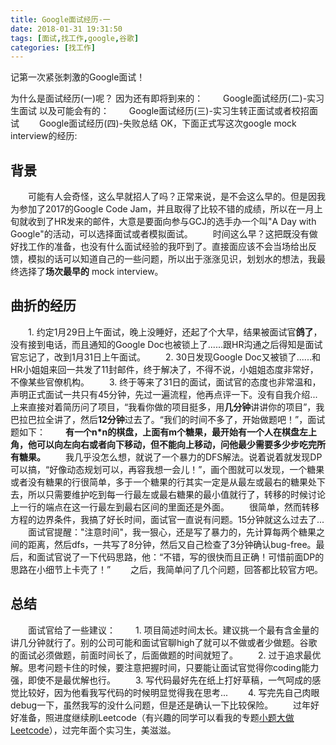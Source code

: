 ```yaml
---
title: Google面试经历-一
date: 2018-01-31 19:31:50
tags: [面试,找工作,google,谷歌]
categories: [找工作]
---
```

记第一次紧张刺激的Google面试！
<!-- more -->
为什么是面试经历(一)呢？
因为还有即将到来的：
&emsp;&emsp;Google面试经历(二)-实习生面试
以及可能会有的：
&emsp;&emsp;Google面试经历(三)-实习生转正面试或者校招面试
&emsp;&emsp;Google面试经历(四)-失败总结
OK，下面正式写这次google mock interview的经历:
## 背景
&emsp;&emsp;可能有人会奇怪，这么早就招人了吗？正常来说，是不会这么早的。但是因我为参加了2017的Google Code Jam，并且取得了比较不错的成绩，所以在一月上旬就收到了HR发来的邮件，大意是要面向参与GCJ的选手办一个叫"A Day with Google"的活动，可以选择面试或者模拟面试。
&emsp;&emsp;时间这么早？这把既没有做好找工作的准备，也没有什么面试经验的我吓到了。直接面应该不会当场给出反馈，模拟的话可以知道自己的一些问题，所以出于涨涨见识，划划水的想法，我最终选择了<b>场次最早的</b> mock interview。
## 曲折的经历
&emsp;&emsp;1. 约定1月29日上午面试，晚上没睡好，还起了个大早，结果被面试官<b>鸽了</b>，没有接到电话，而且通知的Google Doc也被锁上了......跟HR沟通之后得知是面试官忘记了，改到1月31日上午面试。
&emsp;&emsp;2. 30日发现Google Doc又被锁了......和HR小姐姐来回一共发了11封邮件，终于解决了，不得不说，小姐姐态度非常好，不像某些官僚机构。
&emsp;&emsp;3. 终于等来了31日的面试，面试官的态度也非常温和，声明正式面试一共只有45分钟，先过一遍流程，他再点评一下。没有自我介绍...上来直接对着简历问了项目，“我看你做的项目挺多，用**几分钟**讲讲你的项目”，我巴拉巴拉全讲了，然后<b>12分钟</b>过去了。“我们的时间不多了，开始做题吧！”，面试题如下：
&emsp;&emsp;<b>有一个n*n的棋盘，上面有m个糖果，最开始有一个人在棋盘左上角，他可以向左向右或者向下移动，但不能向上移动，问他最少需要多少步吃完所有糖果。</b>
&emsp;&emsp;我几乎没怎么想，就说了一个暴力的DFS解法。说着说着就发现DP可以搞，“好像动态规划可以，再容我想一会儿！”，画个图就可以发现，一个糖果或者没有糖果的行很简单，多于一个糖果的行其实一定是从最左或最右的糖果处下去，所以只需要维护吃到每一行最左或最右糖果的最小值就行了，转移的时候讨论上一行的端点在这一行最左到最右区间的里面还是外面。
&emsp;&emsp;很简单，然而转移方程的边界条件，我搞了好长时间，面试官一直说有问题。15分钟就这么过去了...
&emsp;&emsp;面试官提醒："注意时间"，我一狠心，还是写了暴力的，先计算每两个糖果之间的距离，然后dfs，一共写了8分钟，然后又自己检查了3分钟确认bug-free。最后，和面试官说了一下代码思路，他：“不错，写的很快而且正确！可惜前面DP的思路在小细节上卡壳了！”
&emsp;&emsp;之后，我简单问了几个问题，回答都比较官方吧。

## 总结
&emsp;&emsp;面试官给了一些建议：
&emsp;&emsp;1. 项目简述时间太长。建议挑一个最有含金量的讲几分钟就行了。别的公司可能和面试官聊high了就可以不做或者少做题。谷歌的面试必须做题，前面时间长了，后面做题的时间就短了。
&emsp;&emsp;2. 过于追求最优解。思考问题卡住的时候，要注意把握时间，只要能让面试官觉得你coding能力强，即使不是最优解也行。
&emsp;&emsp;3. 写代码最好先在纸上打好草稿，一气呵成的感觉比较好，因为他看我写代码的时候明显觉得我在思考...
&emsp;&emsp;4. 写完先自己肉眼debug一下，虽然我写的没什么问题，但是还是确认一下比较保险。
&emsp;&emsp;过年好好准备，照进度继续刷Leetcode（有兴趣的同学可以看我的专题[小题大做Leetcode](http://blog.csdn.net/column/details/12689.html)），过完年面个实习生，美滋滋。

